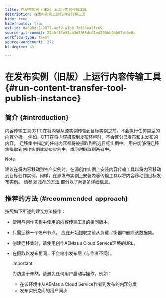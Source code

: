 ```yaml
---
title: 在发布实例（旧版）上运行内容传输工具
description: 在发布实例上运行内容转移工具
hide: true
hidefromtoc: true
exl-id: 0a699dc1-9977-4cf9-a1b0-7b503ea2fc69
source-git-commit: 22bbf15e33ab3d5608dc01ed293bb04b07cb6c8c
workflow-type: tm+mt
source-wordcount: '272'
ht-degree: 4%

---
```


# 在发布实例（旧版）上运行内容传输工具 {#run-content-transfer-tool-publish-instance}

## 简介 {#introduction}

内容传输工具(CTT)在将内容从源实例传输到目标实例之前，不会执行任何类型的内容分析。 例如，CTT在将内容摄取到发布环境时，不会区分已发布和未发布的内容。 迁移集中指定的任何内容都将被摄取到所选目标实例中。 用户能够将迁移集摄取到创作实例或发布实例中，或同时摄取到两者中。

>[!NOTE]
>建议在将内容移动到生产实例时，在源创作实例上安装内容传输工具以将内容移动到目标创作实例，同样，在源发布实例上安装内容传输工具以将内容移动到目标发布实例。 请参阅 [推荐的方法](#recommended-approach) 部分以了解更多详细信息。

## 推荐的方法 {#recommended-approach}

按照如下所述的建议方法操作：

* 使用与创作实例中使用的内容传输工具的相同版本。

* 只需迁移一个发布节点。 应在开始提取之前从负载平衡器中删除该数据集。

* 创建迁移集时，请使用创作AEMas a Cloud Service环境的URL。

* 在摄取以发布期间，不会缩小发布层（与作者不同）。

   >[!IMPORTANT]
   >为防患于未然，请避免任何用户启动写操作，例如：
   > * 在该环境中从AEMas a Cloud Service作者到发布的内容分发
   > * 发布实例之间的用户同步

